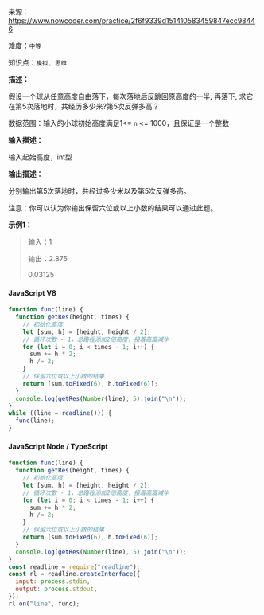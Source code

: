 
来源：<https://www.nowcoder.com/practice/2f6f9339d151410583459847ecc98446>

难度：`中等`

知识点：`模拟`、`思维`

**描述：**

假设一个球从任意高度自由落下，每次落地后反跳回原高度的一半; 再落下, 求它在第5次落地时，共经历多少米?第5次反弹多高？

数据范围：输入的小球初始高度满足1<= `n` <= 1000，且保证是一个整数

**输入描述：**

输入起始高度，int型

**输出描述：**

分别输出第5次落地时，共经过多少米以及第5次反弹多高。

注意：你可以认为你输出保留六位或以上小数的结果可以通过此题。

**示例1：**

> 输入：1
>
> 输出：2.875
>
> 0.03125

<!-- tabs:start -->

#### **JavaScript V8**

```javascript
function func(line) {
  function getRes(height, times) {
    // 初始化高度
    let [sum, h] = [height, height / 2];
    // 循环次数 - 1，总路程添加2倍高度，接着高度减半
    for (let i = 0; i < times - 1; i++) {
      sum += h * 2;
      h /= 2;
    }
    // 保留六位或以上小数的结果
    return [sum.toFixed(6), h.toFixed(6)];
  }
  console.log(getRes(Number(line), 5).join("\n"));
}
while ((line = readline())) {
  func(line);
}
```

#### **JavaScript Node / TypeScript**

```javascript
function func(line) {
  function getRes(height, times) {
    // 初始化高度
    let [sum, h] = [height, height / 2];
    // 循环次数 - 1，总路程添加2倍高度，接着高度减半
    for (let i = 0; i < times - 1; i++) {
      sum += h * 2;
      h /= 2;
    }
    // 保留六位或以上小数的结果
    return [sum.toFixed(6), h.toFixed(6)];
  }
  console.log(getRes(Number(line), 5).join("\n"));
}
const readline = require("readline");
const rl = readline.createInterface({
  input: process.stdin,
  output: process.stdout,
});
rl.on("line", func);
```

<!-- tabs:end -->
